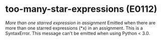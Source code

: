 # too-many-star-expressions (E0112)
*More than one starred expression in assignment* Emitted when there are
more than one starred expressions (\*x) in an assignment. This is a
SyntaxError. This message can't be emitted when using Python \< 3.0.
